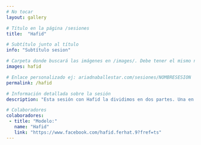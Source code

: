 ```yaml
---
# No tocar
layout: gallery

# Título en la página /sesiones
title:  "Hafid"

# Subtítulo junto al título 
info: "Subtítulo sesion"

# Carpeta donde buscará las imágenes en /images/. Debe tener el mismo nombre y sin espacios
images: hafid

# Enlace personalizado ej: ariadnaballestar.com/sesiones/NOMBRESESION
permalink: /hafid

# Información detallada sobre la sesión
description: "Esta sesión con Hafid la dividimos en dos partes. Una en el lugar donde suele ensayar y la otra, unas semanas más tarde, en un camino por el que suelo ir de vez en cuando. Ambas partes fueron genial, disfrutando de buena música, algo de picar y, sobre todo, muchas risas en buena compañía."

# Colaboradores
colaboradores:
 - title: "Modelo:"
   name: "Hafid"
   link: "https://www.facebook.com/hafid.ferhat.9?fref=ts"
---
```

